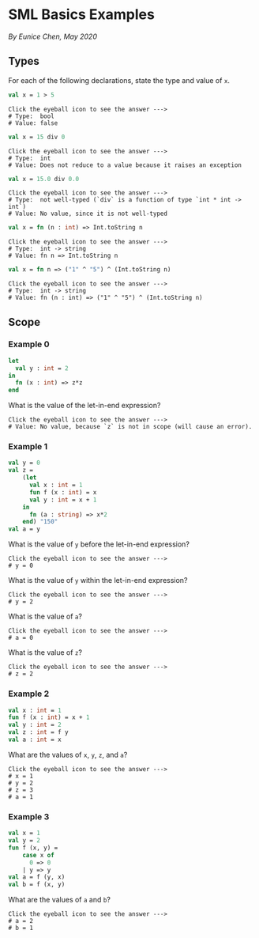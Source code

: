 # SML Basics Examples

_By Eunice Chen, May 2020_

## Types

For each of the following declarations, state the type and value of `x`.

```sml
val x = 1 > 5
```

```rust,ignore
Click the eyeball icon to see the answer --->
# Type:  bool
# Value: false
```

```sml
val x = 15 div 0
```

```rust,ignore
Click the eyeball icon to see the answer --->
# Type:  int
# Value: Does not reduce to a value because it raises an exception
```

```sml
val x = 15.0 div 0.0
```

```rust,ignore
Click the eyeball icon to see the answer --->
# Type:  not well-typed (`div` is a function of type `int * int -> int`)
# Value: No value, since it is not well-typed
```

```sml
val x = fn (n : int) => Int.toString n
```

```rust,ignore
Click the eyeball icon to see the answer --->
# Type:  int -> string
# Value: fn n => Int.toString n
```

```sml
val x = fn n => ("1" ^ "5") ^ (Int.toString n)
```

```rust,ignore
Click the eyeball icon to see the answer --->
# Type:  int -> string
# Value: fn (n : int) => ("1" ^ "5") ^ (Int.toString n)
```

## Scope

### Example 0

```sml
let
  val y : int = 2
in
  fn (x : int) => z*z
end
```

What is the value of the let-in-end expression?

```rust,ignore
Click the eyeball icon to see the answer --->
# Value: No value, because `z` is not in scope (will cause an error).
```

### Example 1

```sml
val y = 0
val z =
    (let
      val x : int = 1
      fun f (x : int) = x
      val y : int = x + 1
    in
      fn (a : string) => x*2
    end) "150"
val a = y
```

What is the value of `y` before the let-in-end expression?

```rust,ignore
Click the eyeball icon to see the answer --->
# y = 0
```

What is the value of `y` within the let-in-end expression?

```rust,ignore
Click the eyeball icon to see the answer --->
# y = 2
```

What is the value of `a`?

```rust,ignore
Click the eyeball icon to see the answer --->
# a = 0
```

What is the value of `z`?

```rust,ignore
Click the eyeball icon to see the answer --->
# z = 2
```

### Example 2

```sml
val x : int = 1
fun f (x : int) = x + 1
val y : int = 2
val z : int = f y
val a : int = x
```

What are the values of `x`, `y`, `z`, and `a`?

```rust,ignore
Click the eyeball icon to see the answer --->
# x = 1
# y = 2
# z = 3
# a = 1
```

### Example 3

```sml
val x = 1
val y = 2
fun f (x, y) =
    case x of
      0 => 0
    | y => y
val a = f (y, x)
val b = f (x, y)
```

What are the values of `a` and `b`?

```rust,ignore
Click the eyeball icon to see the answer --->
# a = 2
# b = 1
```
